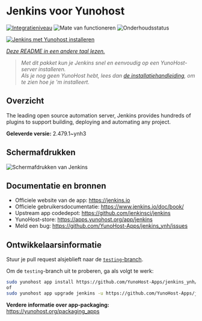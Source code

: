 <!--
NB: Deze README is automatisch gegenereerd door <https://github.com/YunoHost/apps/tree/master/tools/readme_generator>
Hij mag NIET handmatig aangepast worden.
-->

# Jenkins voor Yunohost

[![Integratieniveau](https://apps.yunohost.org/badge/integration/jenkins)](https://ci-apps.yunohost.org/ci/apps/jenkins/)
![Mate van functioneren](https://apps.yunohost.org/badge/state/jenkins)
![Onderhoudsstatus](https://apps.yunohost.org/badge/maintained/jenkins)

[![Jenkins met Yunohost installeren](https://install-app.yunohost.org/install-with-yunohost.svg)](https://install-app.yunohost.org/?app=jenkins)

*[Deze README in een andere taal lezen.](./ALL_README.md)*

> *Met dit pakket kun je Jenkins snel en eenvoudig op een YunoHost-server installeren.*  
> *Als je nog geen YunoHost hebt, lees dan [de installatiehandleiding](https://yunohost.org/install), om te zien hoe je 'm installeert.*

## Overzicht

The leading open source automation server, Jenkins provides hundreds of plugins to support building, deploying and automating any project. 


**Geleverde versie:** 2.479.1~ynh3

## Schermafdrukken

![Schermafdrukken van Jenkins](./doc/screenshots/screenshot1.png)

## Documentatie en bronnen

- Officiele website van de app: <https://jenkins.io>
- Officiele gebruikersdocumentatie: <https://www.jenkins.io/doc/book/>
- Upstream app codedepot: <https://github.com/jenkinsci/jenkins>
- YunoHost-store: <https://apps.yunohost.org/app/jenkins>
- Meld een bug: <https://github.com/YunoHost-Apps/jenkins_ynh/issues>

## Ontwikkelaarsinformatie

Stuur je pull request alsjeblieft naar de [`testing`-branch](https://github.com/YunoHost-Apps/jenkins_ynh/tree/testing).

Om de `testing`-branch uit te proberen, ga als volgt te werk:

```bash
sudo yunohost app install https://github.com/YunoHost-Apps/jenkins_ynh/tree/testing --debug
of
sudo yunohost app upgrade jenkins -u https://github.com/YunoHost-Apps/jenkins_ynh/tree/testing --debug
```

**Verdere informatie over app-packaging:** <https://yunohost.org/packaging_apps>

